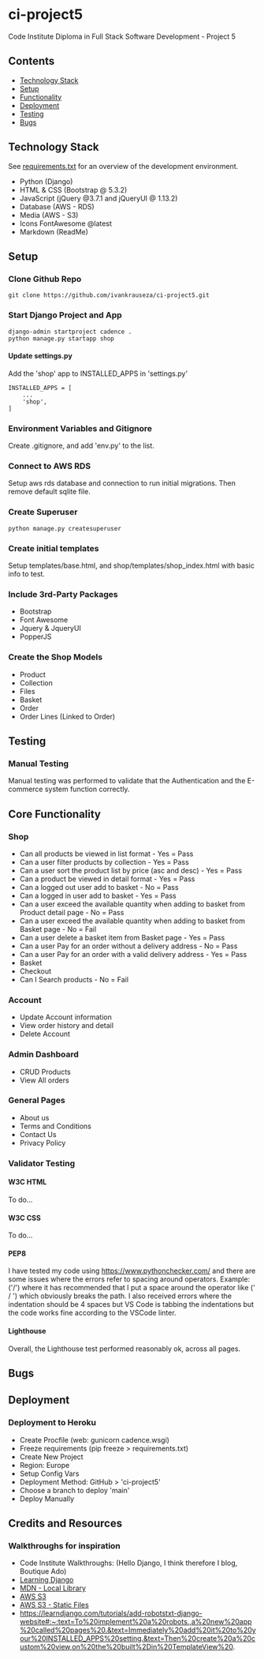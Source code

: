 # ci-project5
Code Institute Diploma in Full Stack Software Development - Project 5

## Contents
- [Technology Stack](#technology-stack)
- [Setup](#setup)
- [Functionality](#functionality)
- [Deployment](#deployment)
- [Testing](#testing)
- [Bugs](#bugs)

## Technology Stack
See [requirements.txt](https://github.com/ivankrauseza/ci-project5/blob/main/requirements.txt) for an overview of the development environment.  
- Python (Django)
- HTML & CSS (Bootstrap @ 5.3.2)
- JavaScript (jQuery @3.7.1 and jQueryUI @ 1.13.2)
- Database (AWS - RDS)
- Media (AWS - S3)
- Icons FontAwesome @latest
- Markdown (ReadMe)

## Setup
### Clone Github Repo
```
git clone https://github.com/ivankrauseza/ci-project5.git
```
### Start Django Project and App
```
django-admin startproject cadence .  
python manage.py startapp shop
```
#### Update settings.py
Add the 'shop' app to INSTALLED_APPS in 'settings.py'
```
INSTALLED_APPS = [
    ...
    'shop',
]
```

### Environment Variables and Gitignore
Create .gitignore, and add 'env.py' to the list. 

### Connect to AWS RDS
Setup aws rds database and connection to run initial migrations. Then remove default sqlite file.

### Create Superuser
```
python manage.py createsuperuser
```

### Create initial templates
Setup templates/base.html, and shop/templates/shop_index.html with basic info to test.


### Include 3rd-Party Packages
- Bootstrap
- Font Awesome
- Jquery & JqueryUI
- PopperJS


### Create the Shop Models
- Product
- Collection
- Files
- Basket
- Order
- Order Lines (Linked to Order)



## Testing
### Manual Testing
Manual testing was performed to validate that the Authentication and the E-commerce system function correctly.

## Core Functionality
### Shop
- Can all products be viewed in list format - Yes = Pass
- Can a user filter products by collection - Yes = Pass
- Can a user sort the product list by price (asc and desc) - Yes = Pass
- Can a product be viewed in detail format - Yes = Pass
- Can a logged out user add to basket - No = Pass
- Can a logged in user add to basket - Yes = Pass
- Can a user exceed the available quantity when adding to basket from Product detail page - No = Pass
- Can a user exceed the available quantity when adding to basket from Basket page - No = Fail
- Can a user delete a basket item from Basket page - Yes = Pass
- Can a user Pay for an order without a delivery address - No = Pass
- Can a user Pay for an order with a valid delivery address - Yes = Pass
- Basket
- Checkout
- Can I Search products - No = Fail

### Account
- Update Account information
- View order history and detail
- Delete Account

### Admin Dashboard
- CRUD Products
- View All orders

### General Pages
- About us
- Terms and Conditions
- Contact Us
- Privacy Policy

### Validator Testing 
#### W3C HTML
To do...

#### W3C CSS
To do...

#### PEP8
I have tested my code using https://www.pythonchecker.com/ and there are some issues where the errors refer to spacing around operators. Example: ('/') where it has recommended that I put a space around the operator like (' / ') which obviously breaks the path. I also received errors where the indentation should be 4 spaces but VS Code is tabbing the indentations but the code works fine according to the VSCode linter.  

#### Lighthouse
Overall, the Lighthouse test performed reasonably ok, across all pages.


## Bugs

## Deployment
### Deployment to Heroku
- Create Procfile (web: gunicorn cadence.wsgi)
- Freeze requirements (pip freeze > requirements.txt)
- Create New Project
- Region: Europe 
- Setup Config Vars
- Deployment Method: GitHub > 'ci-project5'
- Choose a branch to deploy 'main'
- Deploy Manually

## Credits and Resources
### Walkthroughs for inspiration
- Code Institute Walkthroughs: (Hello Django, I think therefore I blog, Boutique Ado)
- [Learning Django](https://www.linkedin.com/learning/learning-django-2/rapidly-create-web-applications)
- [MDN - Local Library](https://developer.mozilla.org/en-US/docs/Learn/Server-side/Django/Tutorial_local_library_website)
- [AWS S3](https://django-storages.readthedocs.io/en/latest/backends/amazon-S3.html)
- [AWS S3 - Static Files](https://testdriven.io/blog/storing-django-static-and-media-files-on-amazon-s3/)
- https://learndjango.com/tutorials/add-robotstxt-django-website#:~:text=To%20implement%20a%20robots.,a%20new%20app%20called%20pages%20.&text=Immediately%20add%20it%20to%20your%20INSTALLED_APPS%20setting.&text=Then%20create%20a%20custom%20view,on%20the%20built%2Din%20TemplateView%20.